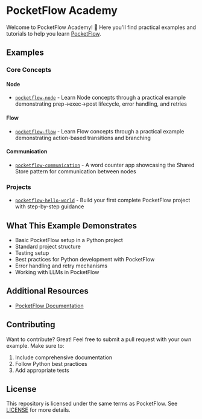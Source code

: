 # PocketFlow Academy

Welcome to PocketFlow Academy! 👋 Here you'll find practical examples and tutorials to help you learn [PocketFlow](https://github.com/The-Pocket/PocketFlow).

## Examples

### Core Concepts
#### Node
- [`pocketflow-node`](./pocketflow-node) - Learn Node concepts through a practical example demonstrating prep->exec->post lifecycle, error handling, and retries

#### Flow
- [`pocketflow-flow`](./pocketflow-flow) - Learn Flow concepts through a practical example demonstrating action-based transitions and branching

#### Communication
- [`pocketflow-communication`](./pocketflow-communication) - A word counter app showcasing the Shared Store pattern for communication between nodes

### Projects
- [`pocketflow-hello-world`](./pocketflow-hello-world) - Build your first complete PocketFlow project with step-by-step guidance

## What This Example Demonstrates

- Basic PocketFlow setup in a Python project
- Standard project structure
- Testing setup
- Best practices for Python development with PocketFlow
- Error handling and retry mechanisms
- Working with LLMs in PocketFlow

## Additional Resources

- [PocketFlow Documentation](https://the-pocket.github.io/PocketFlow/)

## Contributing

Want to contribute? Great! Feel free to submit a pull request with your own example. Make sure to:
1. Include comprehensive documentation
2. Follow Python best practices
3. Add appropriate tests

## License

This repository is licensed under the same terms as PocketFlow. See [LICENSE](LICENSE) for more details. 